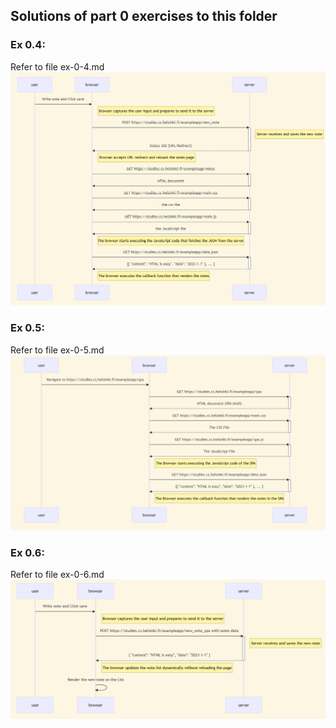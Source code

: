 ## Solutions of part 0 exercises to this folder
### Ex 0.4:
Refer to file ex-0-4.md
![image](New%20note%20diagram.png)

### Ex 0.5:
Refer to file ex-0-5.md
![image](Single%20page%20app%20diagram.png)

### Ex 0.6:
Refer to file ex-0-6.md
![image](New%20note%20in%20Single%20page%20app%20diagram.png)